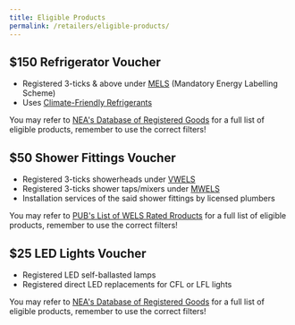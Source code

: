 ```yaml
---
title: Eligible Products
permalink: /retailers/eligible-products/
---
```

## $150 Refrigerator Voucher

- Registered 3-ticks & above under [MELS](https://www.nea.gov.sg/our-services/climate-change-energy-efficiency/energy-efficiency/household-sector/about-mandatory-energy-labelling-and-minimum-energy-performance-standards) (Mandatory Energy Labelling Scheme)
- Uses [Climate-Friendly Refrigerants](https://www.nea.gov.sg/our-services/climate-change-energy-efficiency/climate-change/reducing-ghg-emissions-from-the-use-of-refrigerants-in-rac-sector#:~:text=Climate%2Dfriendly%20Label%20for%20household,that%20use%20climate%2Dfriendly%20refrigerants.)

You may refer to [NEA's Database of Registered Goods](https://e-services.nea.gov.sg/els/Pages/Search/PublicSearchProduct.aspx?param=goods&type=p) for a full list of eligible products, remember to use the correct filters!

## $50 Shower Fittings Voucher

- Registered 3-ticks showerheads under [VWELS](https://www.pub.gov.sg/wels/welsproducts)
- Registered 3-ticks shower taps/mixers under [MWELS](https://www.pub.gov.sg/wels/welsproducts)
- Installation services of the said shower fittings by licensed plumbers

You may refer to [PUB's List of WELS Rated Rroducts](https://app.pub.gov.sg/wels/Pages/ListOfProducts.aspx) for a full list of eligible products, remember to use the correct filters!

## $25 LED Lights Voucher

- Registered LED self-ballasted lamps
- Registered direct LED replacements for CFL or LFL lights

You may refer to [NEA's Database of Registered Goods](https://e-services.nea.gov.sg/els/Pages/Search/PublicSearchProduct.aspx?param=goods&type=p) for a full list of eligible products, remember to use the correct filters!
